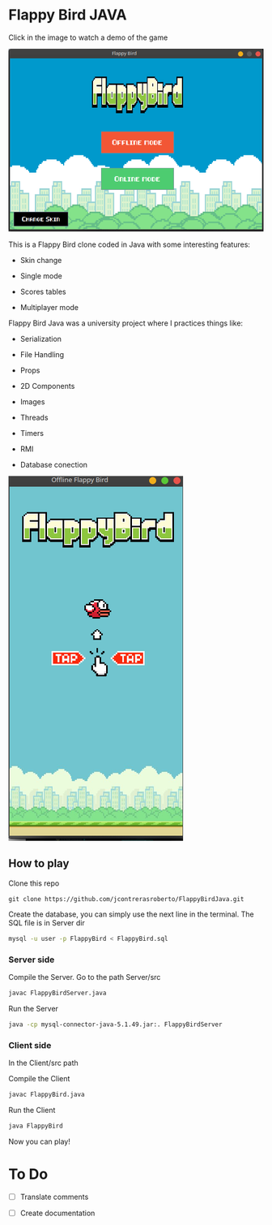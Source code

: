 # Flappy Bird JAVA
Click in the image to watch a demo of the game

[![Demo](https://raw.githubusercontent.com/jcontrerasroberto/FlappyBirdJava/master/Captures/menu.png)](https://drive.google.com/file/d/1yGvt_zAGwoILMri2Hxh-lxYM6Ap3RC_Y/view "Demo")


This is a Flappy Bird clone coded in Java with some interesting features:

- Skin change

- Single mode

- Scores tables

- Multiplayer mode

Flappy Bird Java was a university project where I practices things like: 

- Serialization

- File Handling

- Props

- 2D Components

- Images

- Threads

- Timers

- RMI

- Database conection

![alt text](https://raw.githubusercontent.com/jcontrerasroberto/FlappyBirdJava/master/Captures/game.png)

## How to play

Clone this repo

```git
git clone https://github.com/jcontrerasroberto/FlappyBirdJava.git
```

Create the database, you can simply use the next line in the terminal. The SQL file is in Server dir

```bash
mysql -u user -p FlappyBird < FlappyBird.sql
```

### Server side

Compile the Server. Go to the path Server/src

```bash
javac FlappyBirdServer.java
```

Run the Server

```bash
java -cp mysql-connector-java-5.1.49.jar:. FlappyBirdServer
```

### Client side

In the Client/src path

Compile the Client

```bash
javac FlappyBird.java
```

Run the Client

```bash
java FlappyBird
```

Now you can play!



# To Do

- [ ] Translate comments

- [ ] Create documentation


